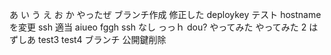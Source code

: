 あ
い
う
え
お
か
やったぜ
ブランチ作成
修正した
deploykey テスト
hostname を変更
ssh 適当
aiueo
fggh
ssh なし
っっｈ
dou?
やってみた
やってみた 2
はずしあ
test3
test4 ブランチ
公開鍵削除
